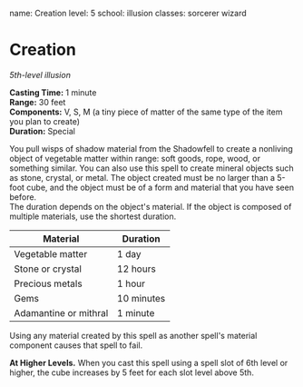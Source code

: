 name: Creation level: 5 school: illusion classes: sorcerer wizard

# Creation
_5th-level illusion_

**Casting Time:** 1 minute    
**Range:** 30 feet    
**Components:** V, S, M (a tiny piece of matter of the same type of the item you plan to create)    
**Duration:** Special

You pull wisps of shadow material from the Shadowfell to create a nonliving object of vegetable matter within range: soft goods, rope, wood, or something similar. You can also use this spell to create mineral objects such as stone, crystal, or metal. The object created must be no larger than a 5-foot cube, and the object must be of a form and material that you have seen before.    
The duration depends on the object's material. If the object is composed of multiple materials, use the shortest duration.

| Material              | Duration   |
| --------------------- | ---------- |
| Vegetable matter      | 1 day      |
| Stone or crystal      | 12 hours   |
| Precious metals       | 1 hour     |
| Gems                  | 10 minutes |
| Adamantine or mithral | 1 minute   |

Using any material created by this spell as another spell's material component causes that spell to fail.

**At Higher Levels.** When you cast this spell using a spell slot of 6th level or higher, the cube increases by 5 feet for each slot level above 5th. 